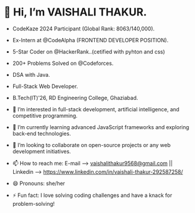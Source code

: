 # 👋 Hi, I’m VAISHALI THAKUR.

- CodeKaze 2024 Participant (Global Rank: 8063/140,000).
- Ex-Intern at @CodeAlpha (FRONTEND DEVELOPER POSITION).
- 5-Star Coder on @HackerRank..(cetified with pyhton and css)
- 200+ Problems Solved on @Codeforces.
- DSA with Java.
- Full-Stack Web Developer.
- B.Tech(IT)'26, RD Engineering College, Ghaziabad.

- 👀 I’m interested in full-stack development, artificial intelligence, and competitive programming.
- 🌱 I’m currently learning advanced JavaScript frameworks and exploring back-end technologies.
- 💞️ I’m looking to collaborate on open-source projects or any web development initiatives.
- 📫 How to reach me: E-mail --> vaishalithakur9568@gmail.com || Linkedin --> https://www.linkedin.com/in/vaishali-thakur-292587258/
- 😄 Pronouns: she/her
- ⚡ Fun fact: I love solving coding challenges and have a knack for problem-solving!


